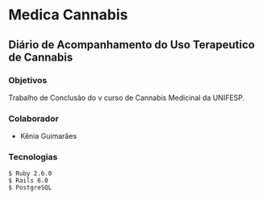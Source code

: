 # Medica Cannabis 
## Diário de Acompanhamento do Uso Terapeutico de Cannabis

### Objetivos
  Trabalho de Conclusão do v curso de Cannabis Medicinal da UNIFESP.
### Colaborador
 - Kênia Guimarães

### Tecnologias 
    $ Ruby 2.6.0
    $ Rails 6.0
    $ PostgreSQL



